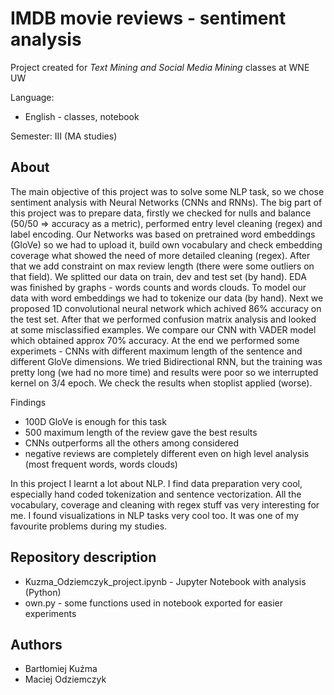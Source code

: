 # IMDB movie reviews - sentiment analysis
Project created for *Text Mining and Social Media Mining* classes at WNE UW

Language:
 * English - classes, notebook

Semester: III (MA studies)

## About
The main objective of this project was to solve some NLP task, so we chose sentiment analysis with Neural Networks (CNNs and RNNs). The big part of this project was to prepare data, firstly we checked for nulls and balance (50/50 => accuracy as a metric), performed entry level cleaning (regex) and label encoding. Our Networks was based on pretrained word embeddings (GloVe) so we had to upload it, build own vocabulary and check embedding coverage what showed the need of more detailed cleaning (regex). After that we add constraint on max review length (there were some outliers on that field). We splitted our data on train, dev and test set (by hand). EDA was finished by graphs - words counts and words clouds. To model our data with word embeddings we had to tokenize our data (by hand). Next we proposed 1D convolutional neural network which achived 86% accuracy on the test set. After that we performed confusion matrix analysis and looked at some misclassified examples. We compare our CNN with VADER model which obtained approx 70% accuracy.
At the end we performed some experimets - CNNs with different maximum length of the sentence and different GloVe dimensions. We tried Bidirectional RNN, but the training was pretty long (we had no more time) and results were poor so we interrupted kernel on 3/4 epoch. We check the results when stoplist applied (worse).

Findings
 - 100D GloVe is enough for this task
 - 500 maximum length of the review gave the best results
 - CNNs outperforms all the others among considered
 - negative reviews are completely different even on high level analysis (most frequent words, words clouds)

In this project I learnt a lot about NLP. I find data preparation very cool, especially hand coded tokenization and sentence vectorization. All the vocabulary, coverage and cleaning with regex stuff vas very interesting for me. I found visualizations in NLP tasks very cool too. It was one of my favourite problems during my studies. 

## Repository description
 - Kuzma_Odziemczyk_project.ipynb - Jupyter Notebook with analysis (Python)
 - own.py - some functions used in notebook exported for easier experiments

## Authors
 - Bartłomiej Kuźma
 - Maciej Odziemczyk

